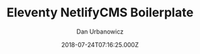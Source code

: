 ---
title: Eleventy NetlifyCMS Boilerplate
github: https://github.com/danurbanowicz/eleventy-netlify-boilerplate
demo: https://eleventy-netlify-boilerplate.netlify.app/
author: Dan Urbanowicz
ssg:
  - Eleventy
cms:
  - NetlifyCMS
date: 2018-07-24T07:16:25.000Z
description: >-
  A boilerplate for building a simple website with the Eleventy static site
  generator
draft: true
publish_date: '2018-07-24T07:16:25Z'
update_date: '2022-09-06T11:09:17Z'
github_star: 465
github_fork: 184
---